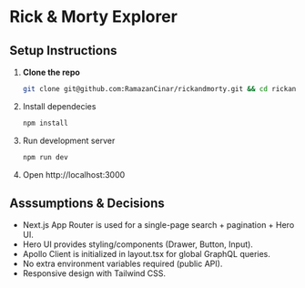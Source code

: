 # Rick & Morty Explorer

## Setup Instructions
1. **Clone the repo**  
   ```bash
   git clone git@github.com:RamazanCinar/rickandmorty.git && cd rickandmorty
   
2. Install dependecies
   ```bash
   npm install

3. Run development server
   ```bash
   npm run dev

4. Open http://localhost:3000


## Asssumptions & Decisions
- Next.js App Router is used for a single-page search + pagination + Hero UI.
- Hero UI provides styling/components (Drawer, Button, Input).
- Apollo Client is initialized in layout.tsx for global GraphQL queries.
- No extra environment variables required (public API).
- Responsive design with Tailwind CSS.

